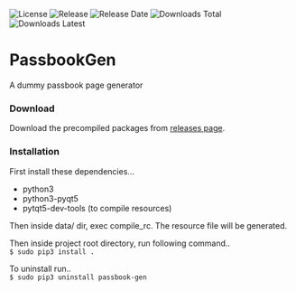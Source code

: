 ![License](https://img.shields.io/github/license/ksharindam/passbook-gen)
![Release](https://img.shields.io/github/v/release/ksharindam/passbook-gen)
![Release Date](https://img.shields.io/github/release-date/ksharindam/passbook-gen)
![Downloads Total](https://img.shields.io/github/downloads/ksharindam/passbook-gen/total)
![Downloads Latest](https://img.shields.io/github/downloads/ksharindam/passbook-gen/latest/total)

# PassbookGen
A dummy passbook page generator    


### Download
Download the precompiled packages from [releases page](https://github.com/ksharindam/passbook-gen/releases).  

### Installation

First install these dependencies...  

* python3  
* python3-pyqt5  
* pytqt5-dev-tools (to compile resources)  

Then inside data/ dir, exec compile_rc. The resource file will be generated.  

Then inside project root directory, run following command..  
`$ sudo pip3 install .`  

To uninstall run..  
`$ sudo pip3 uninstall passbook-gen`  
